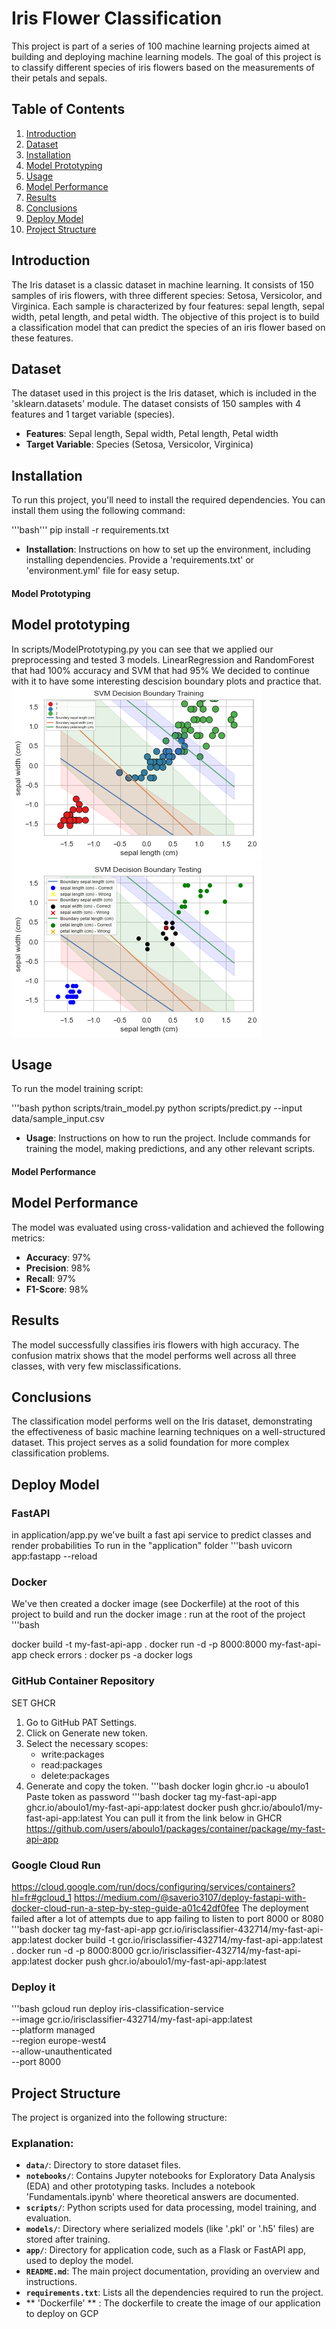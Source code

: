 # Iris Flower Classification

This project is part of a series of 100 machine learning projects aimed at building and deploying machine learning models. 
The goal of this project is to classify different species of iris flowers based on the measurements of their petals and sepals.

## Table of Contents
1. [Introduction](#introduction)
2. [Dataset](#dataset)
3. [Installation](#installation)
4. [Model Prototyping](#Model-Prototyping)
5. [Usage](#usage)
6. [Model Performance](#model-performance)
7. [Results](#results)
8. [Conclusions](#conclusions)
9. [Deploy Model](#deploy-model)
10. [Project Structure](#project-structure)


## Introduction

The Iris dataset is a classic dataset in machine learning. 
It consists of 150 samples of iris flowers, with three different species: Setosa, Versicolor, and Virginica. 
Each sample is characterized by four features: sepal length, sepal width, petal length, and petal width. 
The objective of this project is to build a classification model that can predict the species of an iris flower based on these features.

## Dataset

The dataset used in this project is the Iris dataset, which is included in the 'sklearn.datasets' module. 
The dataset consists of 150 samples with 4 features and 1 target variable (species).

- **Features**: Sepal length, Sepal width, Petal length, Petal width
- **Target Variable**: Species (Setosa, Versicolor, Virginica)

## Installation

To run this project, you'll need to install the required dependencies. You can install them using the following command:

'''bash'''
pip install -r requirements.txt


- **Installation**: Instructions on how to set up the environment, including installing dependencies. 
Provide a 'requirements.txt' or 'environment.yml' file for easy setup.

#### **Model Prototyping**

## Model prototyping
In scripts/ModelPrototyping.py you can see that we applied our preprocessing and tested 3 models.
LinearRegression and RandomForest that had 100% accuracy and SVM that had 95%
We decided to continue with it to have some interesting descision boundary plots and practice that.
![TrainingBoundary](data/SVM_DB_train.png)
![TestingBoundary](data/SVM_DB_test.png)


## Usage

To run the model training script:

'''bash
python scripts/train_model.py
python scripts/predict.py --input data/sample_input.csv


- **Usage**: Instructions on how to run the project. Include commands for training the model, making predictions, and any other relevant scripts.

#### **Model Performance**


## Model Performance

The model was evaluated using cross-validation and achieved the following metrics:

- **Accuracy**: 97%
- **Precision**: 98%
- **Recall**: 97%
- **F1-Score**: 98%

## Results

The model successfully classifies iris flowers with high accuracy. 
The confusion matrix shows that the model performs well across all three classes, with very few misclassifications.

## Conclusions

The classification model performs well on the Iris dataset, demonstrating the effectiveness of basic machine learning techniques on a well-structured dataset. 
This project serves as a solid foundation for more complex classification problems.

## Deploy Model
### FastAPI
in application/app.py we've built a fast api service to predict classes and render probabilities
To run in the "application" folder 
'''bash
uvicorn app:fastapp --reload

### Docker
We've then created a docker image (see Dockerfile) at the root of this project
to build and run the docker image : run at the root of the project
'''bash

docker build -t my-fast-api-app .
docker run -d -p 8000:8000 my-fast-api-app
check errors : docker ps -a
docker logs <logs>

### GitHub Container Repository
SET GHCR
1. Go to GitHub PAT Settings.
2. Click on Generate new token.
3. Select the necessary scopes:
    * write:packages
    * read:packages
    * delete:packages
4. Generate and copy the token.
'''bash
docker login ghcr.io -u aboulo1
Paste token as password
'''bash
docker tag my-fast-api-app ghcr.io/aboulo1/my-fast-api-app:latest
docker push ghcr.io/aboulo1/my-fast-api-app:latest
You can pull it from the link below in GHCR
https://github.com/users/aboulo1/packages/container/package/my-fast-api-app

### Google Cloud Run
https://cloud.google.com/run/docs/configuring/services/containers?hl=fr#gcloud_1
https://medium.com/@saverio3107/deploy-fastapi-with-docker-cloud-run-a-step-by-step-guide-a01c42df0fee
The deployment failed after a lot of attempts due to app failing to listen to port 8000 or 8080
'''bash
docker tag my-fast-api-app gcr.io/irisclassifier-432714/my-fast-api-app:latest
docker build -t gcr.io/irisclassifier-432714/my-fast-api-app:latest .
docker run -d -p 8000:8000 gcr.io/irisclassifier-432714/my-fast-api-app:latest
docker push ghcr.io/aboulo1/my-fast-api-app:latest
### Deploy it 
'''bash
gcloud run deploy iris-classification-service \
  --image gcr.io/irisclassifier-432714/my-fast-api-app:latest \
  --platform managed \
  --region europe-west4 \
  --allow-unauthenticated \
  --port 8000

## Project Structure

The project is organized into the following structure:

### Explanation:
- **`data/`**: Directory to store dataset files.
- **`notebooks/`**: Contains Jupyter notebooks for Exploratory Data Analysis (EDA) and other prototyping tasks. Includes a notebook 'Fundamentals.ipynb' where theoretical answers are documented.
- **`scripts/`**: Python scripts used for data processing, model training, and evaluation.
- **`models/`**: Directory where serialized models (like '.pkl' or '.h5' files) are stored after training.
- **`app/`**: Directory for application code, such as a Flask or FastAPI app, used to deploy the model.
- **`README.md`**: The main project documentation, providing an overview and instructions.
- **`requirements.txt`**: Lists all the dependencies required to run the project.
- ** 'Dockerfile' ** : The dockerfile to create the image of our application to deploy on GCP



